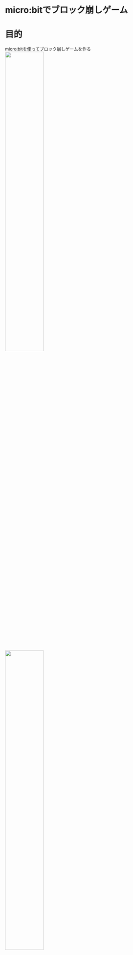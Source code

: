 # micro:bitでブロック崩しゲーム
# 目的
micro:bitを使ってブロック崩しゲームを作る<br>
<img src="./gif/cmp_1.gif" width="50%" height="50%">
<img src="./gif/cmp_2.gif" width="50%" height="50%">

# 内容目標
- micro:bitでブロック崩しゲームを作り、楽しむ
- プログラミング力を上げる
- 自力でプログラムを書けるようになる
# 目次
<details><summary> 導入 </summary>

- [micro:bitとは](#microbitとは)
- [pythonとは](#pythonとは)
- [プログラム全体図](#プログラム全体図)

</details>

<details><summary> python で micro:bit </summary>

<details><summary> micro:bitの紹介 </summary>

- [micro:bitの紹介](#microbitの紹介)
  - [LED表示](#LED表示)
  - [ボタン操作](#ボタン操作)
  - [様々なセンサ](#様々なセンサ)

</details>

<details><summary> LEDを点灯させてみよう！ </summary>

- [LEDを点灯させてみよう！](#LEDを点灯させてみよう！)
  - [指定した場所のLEDを点灯](#指定した場所のLEDを点灯)
  - [(2, 2) の位置に明るさ9で点灯](#2-2-の位置に明るさ9で点灯)
  - [micro:bitで実行](#microbitで実行)
  - [x座標とy座標について](#x座標とy座標について)
  - [明るさについて](#明るさについて)
  - [関数について](#関数について)
  - [Work1 (0, 4)の位置に明るさ6で点灯してみよう](#Work1-0-4の位置に明るさ6で点灯してみよう)
  - [クイズ: 以下のプログラムを実行した時にどのLEDが光るかを考えてみよう](#クイズ-以下のプログラムを実行した時にどのLEDが光るかを考えてみよう)

</details>

</details>

<details><summary> ゲーム作成 </summary>

<details><summary> STEP1 落ちるブロックを作ろう </summary>

- [STEP1 落ちるブロックを作ろう](#STEP1-落ちるブロックを作ろう)
  - [①初期位置にブロックを表示](#①初期位置にブロックを表示)
  - [②ブロックが落下するようにする](#②ブロックが落下するようにする)

</details>

<details><summary> STEP2 着地したブロックを記録しよう </summary>

- [STEP2 着地したブロックを記録しよう](#STEP2-着地したブロックを記録しよう)
  - [①ブロックの座標を保存する方法を考えよう](#①ブロックの座標を保存する方法を考えよう)
  - [リスト(配列)とは](#リスト配列とは)
  - [②一番下に落ちたブロックの座標を保存しよう](#②一番下に落ちたブロックの座標を保存しよう)

</details>

<details><summary> STEP3 A/Bボタンでブロックを左右に動かそう </summary>

- [STEP3 A/Bボタンでブロックを左右に動かそう](#STEP3-ABボタンでブロックを左右に動かそう)

</details>

<details><summary> STEP4 一列揃ったら消そう </summary>

- [STEP4 一列揃ったら消そう](#STEP4-一列揃ったら消そう)
  - [一列揃ったら消すプログラムを書こう](#一列揃ったら消すプログラムを書こう)

</details>

<details><summary> Ex </summary>

- [Ex1 プログラムを見やすくしよう](#Ex1-プログラムを見やすくしよう)
- [Ex2 画面がチカチカしないようにしよう](#Ex2-画面がチカチカしないようにしよう)
- [Ex3 一列消したらブロックが降ってくるようにしよう](#Ex3-一列消したらブロックが降ってくるようにしよう)
- [Ex4 ブロックの種類を追加](#Ex4-ブロックの種類を追加)

</details>

</details>

<details><summary> まとめ </summary>

- [まとめ](#まとめ)
- [補足](#補足)
- [参考文献](#参考文献)

</details>

# micro:bitとは
BBC micro:bitは、プログラミング可能な小さなコンピューターだ。<br>
学習や教育が楽しく簡単に出来るようにデザインされているよ[[1]](https://groklearning.com/)。<br>
<img src="./image/microbit.jpg" width="50%" height=50%>

# pythonとは
Pythonは、迅速に開発を進め、システムを効果的に統合できるプログラミング言語です[[2]](https://www.python.org/)。<br>
<img src="./image/python.png" width="50%" height=50%>

# プログラム全体図
- ①初期位置にブロックを配置<br>
<img src="./gif/step1.gif" width="10%" height="10%">

- ②一定時間経過でブロックが落下<br>
<img src="./gif/step2.gif" width="10%" height="10%">

- ③一番下まで落ちたら、ブロックをそこに配置<br>
<img src="./gif/step2.gif" width="10%" height="10%">

- ④新しいブロックを生成<br>
<img src="./gif/step3.gif" width="10%" height="10%">

- ⑤一列揃ったらその列を消去<br>
<img src="./gif/step4.gif" width="10%" height="10%">

★★一旦完成★★

- Ex. プログラムを見やすくしよう
- Ex. 消したブロックより上のブロックを落とす
- Ex. 画面がチカチカしないようにする
- Ex. ブロックの種類を追加

Exは順不同。<br>
# micro:bitの紹介
## LED表示<br>
- 5×5のLEDディスプレイ（発光ダイオード）<br>
<img src="./gif/led.gif" width="25%" height="25%">

## ボタン操作<br>
- 2つのボタン（左Aボタン、右Bボタン）<br>
<img src="./gif/button.gif" width="25%" height="25%">

## 様々なセンサ<br>
- 加速度計<br>
- 磁力計（コンパス）<br>
- 温度センサー<br>
- Bluetooth<br>
- ラジオ通信（他のmicro:bitと通信する）<br>
- 外部入出力ピン（金色のパッド部分）<br>
# LEDを点灯させてみよう！(5min)
## 指定した場所のLEDを点灯<br>
```python: python
flash(x, y, 明るさ)
```
## (2, 2) の位置に明るさ9で点灯
```python: demo1.py
flash(2, 2, 9)
```
## micro:bitで実行
↓のコマンドを TERMINAL で実行する<br>
```bash: TERMINAL
uflash demo.py
```
↓のようにLEDが光れば成功！<br><br>
<img src="./image/demo.png" width="20%" height="20%">

## x座標とy座標について<br>
- x: よこの位置 0（左）〜4（右）<br>
- y: たての位置 0（上）〜4（下）<br>
<img src="./image/zahyo.png" width="20%" height="20%">

## 明るさについて<br>
- 0(真っ暗)〜9(一番明るい)<br>

## Work1 (0, 4)の位置に明るさ6で点灯してみよう<br>
<ins>demo.py</ins>のプログラムを、(0, 4)の位置に明るさ6で点灯させるプログラムに書き換えてください。

↓の画像のように光れば成功!<br><br>
<img src="./image/demo1.png" width="20%" height="20%">

<details><summary>答え</summary>

```python:demo.py
flash(0, 4, 6)
```
</details>

## クイズ: 以下のプログラムを実行した時にどのLEDが光るかを考えてみよう<br>
```python:python
flash(2, 0, 9)
flash(2, 1, 9)
flash(2, 2, 9)
flash(2, 3, 9)
flash(2, 4, 9)
```

<img src="./image/zahyo.png" width="20%" height="20%">

<details><summary>答え</summary>
<img src="./image/prac1.png" width="20%" height="20%">
</details>

# STEP1 落ちるブロックを作ろう
ここでは、ブロックが一定時間ごとに落ちていくプログラムを作っていきます。<br>
↓完成形<br><br>
<img src="./gif/main1.gif" width="25%" height="25%">

このために、<br>
### ①初期位置(一番上の真ん中)にブロックを表示<br>
### ②そのブロックを一定時間ごとに落とす<br>

という順番でプログラミングをしていきます！<br>

## ①初期位置にブロックを表示<br>
まずは、一番上の真ん中(x = 2, y = 0)の位置にLEDを点灯するプログラムを作っていきます。<br>
これが、ゲームを開始したときのブロックの初期位置になります。<br>

### 1. main.pyを開く<br>
今までは練習のため、<ins>demo.py</ins>というファイルにプログラムを書いていました。<br>
ここからは実際にブロック崩しゲームを作っていくので、本番用のファイル(<ins>main.py</ins>)を開いてください。<br>
ここからは、プログラムはこの<ins>main.py</ins>に記述していきます。<br>

### 2. 座標を変数で指定できるようにする<br>
これまではflashの引数には直接数字を入れていました(ex. flash(2, 2, 6))。<br>
しかし、今後のために、LEDを点灯する座標は変数で指定できるようにしておきましょう。<br>
なので、x と y という変数を作成し、初期値を代入してください。<br>
初期値は、一番上の真ん中の位置に表示できるような値にしてください。<br>
<details><summary>答え</summary>

```python:demo.py
x = 2
y = 0
```
</details>

その後、(x, y)の位置に、明るさ9で点灯するプログラムを作成してください<br>

<details><summary>答え</summary>

```python:demo.py
x = 2
y = 0
flash(x, y, 9)
```
</details>

### 3. 繰り返し処理

現時点のプログラムは、**(x, y)を指定し、その座標のLEDを明るさ9で点灯させる**というものです。

このプログラムでは、**LEDを一回光らせたらプログラムが終了**しています。<br>
点灯し続けているので、**繰り返している**と思うかもしれませんが、 PC から電源が供給され続けているので光っているだけです。<br>
一定時間経過ごとにブロックを落とすためにはプログラムは**終了してほしくない**ので、**繰り返し処理**を追加します<br>
pythonには**二種類**の繰り返し(ループ)があったのを覚えていますか？<br>
<details><summary>答え</summary>

**for(回数ループ)**
```python:demo.py
for i in range(n):
```
**while(条件ループ)**
```python:demo.py
while 条件式:
```
</details>

ブロック崩しゲームの場合、どちらのループを使う方が良いでしょうか？
<details><summary>答え</summary>

一般的には、ゲームが終了するまで何回ループをするかは分からない(時と場合による)ので、本レッスンでは while を使います。<br>
ゲームの終了条件を今の進捗で入れるのは難しいので、とりあえず無限ループにしましょう。<br>
**while(無限)**
```python:demo.py
x = 2
y = 0
while True:
  flash(x, y, 9)
```
</details>

これで繰り返し処理の実装も完了しました。<br>

## ②ブロックが落下するようにする
準備が整ったので、いよいよ本題の**落下するプログラム**を書いていきます！<br>
### 0. 複雑なプログラムを簡単に書くコツ
複雑なプログラムを簡単に書くコツは、 **フローチャートを書く** ことです。<br>
一見、遠回りに見えるかもしれませんが、実は最も効率的なアプローチです。

**「分かったつもり」という落とし穴**

プログラミングをしていると、「よし、大体分かった！」と思ってコードを書き始めることがありますよね。しかし、それは「分かったつもり」なだけで、いざコードにしてみると、「この条件の時、どう分岐させればいいんだ？」「エラー処理を考えていなかった…」と、手が止まってしまうことは少なくありません。

これは、人間の脳が「分かった」と感じると、それ以上深く考えるのをやめてしまうために起こります。[[8]] [[9]]

そこで役立つのが**フローチャート**です。<br>
フローチャートは、頭の中にある処理のイメージを、記号や矢印を使って具体的に書き出す作業です。この「書き出す」という行為が非常に重要で、自分の思考を客観的に見つめ直すきっかけになります。

実際に書いてみると、

- 処理の矛盾点

- 考慮漏れしている条件

- データの流れの曖昧な部分

といった、プログラムの「弱点」となる部分が自然と浮き彫りになります。

この浮き彫りになった弱点こそ、あなたが「分かっていなかった」部分です。それを一つひとつ潰してからコーディングに取り掛かれば、迷うことなく、自信を持ってプログラムを書き進めることができます。

フローチャートは、単なる設計図ではありません。自分の理解度を測り、思考を整理するための最高のツールなのです。
### 1. フローチャート
現時点のプログラムは、**同じ場所のLEDを点灯し続ける**プログラムです。<br>
フローチャートは以下になります。<br>
```
(2, 0)の位置のLEDを点灯
↓
(2, 0)の位置のLEDを点灯
↓
(2, 0)の位置のLEDを点灯
↓
(2, 0)の位置のLEDを点灯
↓
...
```
落ちているように見せるためには、フローチャートは以下である必要があります。<br>
```
(2, 0)の位置のLEDを点灯
↓
(2, 1)の位置のLEDを点灯
↓
(2, 2)の位置のLEDを点灯
↓
(2, 3)の位置のLEDを点灯
↓
...
```
つまり、yの座標を1ずつ増やしていけばいいわけです。<br>
これを見据えて、上記ではyの変数化を行いました。<br>
プログラムのフローチャートを詳しく書くと、以下になります。<br>
```
xに2を、yに0を代入
↓
(x, y)の位置のLEDを点灯
↓
yの数字を+1する
↓
(x, y)の位置のLEDを点灯
↓
yの数字を+1する
↓
(x, y)の位置のLEDを点灯
↓
yの数字を+1する
↓
...
```
となるようにプログラムを変更すればよさそうですね。<br>
### 2. フローチャートを基にプログラム作成
上記のフローチャートを参考にしながら、落下するプログラムを自力で作ってみてください。<br>
<details><summary>(とりあえずの)答え</summary>

```python:demo.py
x = 2
y = 0
while True:
  flash(x, y, 9)
  y += 1(もしくは、 y = y + 1)
```
フローチャート通りに素直に書くと、こうなるはずです。<br>

### クイズ
上記のプログラムを実行すると、↓のように一瞬で一列が光るはずです。なぜでしょうか？<br>
<img src="./image/prac3.png" width="20%" height="20%">

<details><summary>答え</summary>

少し前に下記のようなクイズをしたのを覚えていますか？<br>
### Work. 以下のプログラムを実行した時、どのLEDが光るかを考えてみてください<br>
```python:python
flash(2, 0, 9)
flash(2, 1, 9)
flash(2, 2, 9)
flash(2, 3, 9)
flash(2, 4, 9)
```
<img src="./image/prac1.png" width="20%" height="20%">

この時に、flash関数は、指定した座標を光らせる(だけ)の関数だと説明しました。<br>
つまり、flashをした後に、その場所のLEDを消さなければいけません。
LEDを消すためには、LEDを消す関数(clear)を使う必要があります。<br>
ということは、上記で考えたフローチャートが間違っていたというわけです。間違っていたというよりも、見積りが甘かったという方が適切かもしれません。<br>
```
(2,0)を点灯
↓
LEDを消す
↓
(2,1)を点灯
↓
LEDを消す
↓
(2,2)を点灯
↓
...
```
となればいいので、
```python
flash(2, 0, 9)
clear()
flash(2, 1, 9)
clear()
flash(2, 2, 9)
clear()
flash(2, 3, 9)
clear()
flash(2, 4, 9)
```
つまり、
となればいいので、
```python
x = 2
y = 0
while True:
  flash(x, y, 9)
  y += 1(もしくは、 y = y + 1)
  clear()
```
という風に、flash関数の間にclear関数を挟んであげればよさそうです。<br>
しかし、実行すると↓のように、一番下だけが点灯します。なぜでしょうか？<br>
<img src="./image/prac4.png" width="20%" height="20%">

<details><summary>答え</summary>

**プログラムはあっています。**<br>
しかし、**プログラムは一行0.05秒ぐらいで処理される**ので、**一瞬で一番下まで行ってしまった**ということです。<br>
ただし、これだと動きが速すぎて目で追えないので、**少し待機してもらいましょう**。<br>
```
(2,0)を点灯
↓
0.5秒待機
↓
LEDを消す
↓
(2,1)を点灯
↓
0.5秒待機
↓
LEDを消す
↓
(2,2)を点灯
↓
0.5秒待機
↓
...
```
となればok。<br>
待機する関数は、**sleep**です。引数の単位は秒ではなく**ミリ秒**(秒/1000)なので気を付けてください。
```python
flash(2, 0, 9)
sleep(500)
clear()
flash(2, 1, 9)
sleep(500)
clear()
flash(2, 2, 9)
sleep(500)
clear()
flash(2, 3, 9)
sleep(500)
clear()
flash(2, 4, 9)
```
このプログラムを実行すると、↓のように期待通りに動いてくれます。

<img src="./gif/main1.gif" width="25%" height="25%">

上記のプログラムを参考にして、<ins>main.py</ins>のプログラムを修正していきましょう！<br>
</details>
</details>
</details>

### 3. フローチャートの修正
上記で、先ほど作ったフローチャートに二つミスがあることが発覚しました。<br>
- 消灯する処理が抜けていた<br>
- 待機する処理が抜けていた<br>

### Ex. プログラミングの面白さ
皆さんはプログラムが間違っていたりエラーが出たりすると失敗したと思って落ち込むかもしれません。<br>
しかし、これからは間違っていたりエラーが出たりしたときは**喜んで**ください。<br>
プログラミングの一番の醍醐味は、(私の意見では)トライ&エラーです。<br>
少し考えただけでは一発でうまくいかないような難題を、何が足りていないか、どういう機能を追加したらよいか、もっと改善する方法はないか…と考え挑戦することで、立派な作品を作ることができます。<br>
これは難しい作品であればあるほど、完成したときの喜びは大きいです。<br>
作品の難しさは、間違った回数やエラーが出た回数だと思っています<br>
つまり、間違っていたりエラーが出たりすればするほど完成したときの喜びが大きくなっていくのです。<br>
なので、プログラムが間違っていたりエラーが出たりしても笑顔で、その原因を一つずつつぶしていきましょう。<br>

### 3. フローチャートの修正
話が脱線しましたが、フローチャートの修正を行っていきます。<br>
修正すべきポイントは、以下の２点でした。<br>
- 消灯する処理を追加する<br>
- 待機する処理を追加する<br>

今回は２つ一気に修正できそうです。修正したフローチャートは以下です。<br>
```
    【修正前】                       【修正後】
xに2を、yに0を代入               xに2を、yに0を代入
↓                               ↓
(x, y)の位置のLEDを点灯          (x, y)の位置のLEDを点灯
|                                ↓
|                                0.5秒待つ
|                                ↓
|                                clear()
↓                               ↓
yの数字を+1する                  yの数字を+1する
↓                               ↓
(x, y)の位置のLEDを点灯     →   (x, y)の位置のLEDを点灯
|                                ↓
|                                0.5秒待つ
|                                ↓
|                                clear()
↓                               ↓
yの数字を+1する                  yの数字を+1する
↓
...
```
このフローチャート通りにプログラムを書けば、落ちるプログラムが完成します！やってみましょう！<br>
- 0.5秒待つ: sleep(500)
- clear(): clear()
<details><summary>答え</summary>

```python:demo.py
x = 2
y = 0
while True:
  flash(x, y, 9)
  sleep(500)
  clear()
  y += 1
```
</details>
現時点でのプログラムでは、ブロックが一番下に行った後、変なマークが表示されていると思います。<br>
この変なマークはエラーのサインです。<br>
何故エラーが出ているか分かりますか？<br>
<details><summary>答え</summary>

存在しない場所のLEDを点灯しようとして、"そんなところにLEDは無いよ"というエラーが出ています。<br>
では、どのようにプログラムを変更すればエラーが出なくなるでしょうか？<br>
<details><summary>答え</summary>

エラーが出ないようにするためには、yの数字を4より大きくしないように修正すればできそうです。<br>
今、yの数値を変更(インクリメント)している所は、 y += 1 の所なので、そこを修正しましょう。<br>
現状だと、"無条件で+1する"プログラムになっていますが、"yの数値が4より小さい時だけ+1する"プログラムに変更しましょう。<br>
プログラム的に言えば、"yの数値が4より小さければ+1、でなければ何もしない"というプログラムに変更します。<br>
このようなプログラムを書きたい時は条件分岐を使えばいいので、<br>
```python:demo.py
x = 2
y = 0
while True:
  flash(x, y, 9)
  sleep(500)
  clear()
  if y < 4:
    y += 1
```
というプログラムに変更すれば、エラーが出なくなるはずです。<br>
</details>
</details>

# STEP2 着地したブロックを記録しよう
現時点でのプログラムでは、ブロックが一番下に行くと、その場で止まるという動きになっています。<br>
完成に近づけるためには、<br>
①一番下に落ちたらその場所にブロックを固定し<br>
②そのブロックの座標をどこかに保存して<br>
③次のブロックを出す<br>
ように変更する必要があります。<br>
まず、一番下に落ちたブロックの座標を保存するプログラム、次に保存した座標を常に光らせるプログラム、最後に次のブロックを出すプログラムを書くという順番で実装していきます！<br>
## ①ブロックの座標を保存する方法を考えよう
まずは、一番下に落ちたブロックの座標を保存するプログラムを書いていきましょう！<br>
何かを保存したい時に使うものと言えば、変数を思い浮かべると思います。<br>
しかし、変数には弱点があって、一つの変数につき1つの値しか保存できません。<br>
今回は、LEDは 5 x 5 の25個あり、25個変数を作るのはめんどくさいですし、何よりプログラムがぐちゃぐちゃになり読みにくく(可読性が低く)なってしまいます。<br>
そこで、今回はリスト(配列)というものを使って、一つのリストに25個の情報を一気に入れようと思います。

## リスト(配列)とは
リストと配列は厳密には違うけど、同じものだと思ってくれて大丈夫です。気になる人はまた聞きに来てください。<br>
イノベーターネクスト・マスター終了生の人はリスト(配列)は知っていると思いますが、復習も兼ねてリスト(配列)とは何かを説明します。<br>
プログラムの<mark>fixme</mark>行目に、
```python:demo.py
blocks = [
  [0, 0, 0, 0, 0],  # y=0
  [0, 0, 0, 0, 0],  # y=1
  [0, 0, 0, 0, 0],  # y=2
  [0, 0, 0, 0, 0],  # y=3
  [0, 0, 0, 0, 0],  # y=4
  [1, 1, 1, 1, 1],  # 地面
]
```
というプログラムが書いてあると思います。(書かれてないぞっていう人は手を挙げて教えてください。)<br>
これがリストになっていて、点灯したいLEDの所の数値を1に変えると、LEDが点灯します。<br>
好きな所の数値を1に変えて、実行してみてください。<br>
ただし、リストのLEDを点灯させるためには、専用の関数を実行しないといけないので、プログラムを以下に変更してください。<br>
```python:main.py
blocks[2][2] = 1
flashm(blocks)
x = 2
y = 0
while True:
  flash(x, y, 9)
  sleep(500)
  clear()
  if y < 4:
    y += 1
```
リストは変数と同じように、プログラムの中でも数値を変えることができます。<br>
上記は(2,2)の座標のLEDを点灯させるプログラムでしたが、
```python:main.py
blocks[0][0] = 1
blocks[1][1] = 1
blocks[2][2] = 1
blocks[3][3] = 1
blocks[4][4] = 1
flashm(blocks)
x = 2
y = 0
while True:
  flash(x, y, 9)
  sleep(500)
  clear()
  if y < 4:
    y += 1
```
とすると、斜めのLEDを点灯させることができます。<br>
これを使えば、一番下に落ちたブロックの位置を記録し、点灯させることができそうです！<br>
## ②一番下に落ちたブロックの座標を保存しよう
現状のプログラムの中でブロックの落下の部分は、<br>
"yの数値が4より小さければ+1、でなければ何もしない"<br>
になっています。<br>
これを、<br>
"ブロックの一個下の座標が地面ならば今の座標を保存して新しいブロックを作り、でなければyを+1する(落下する)"<br>
に変更すればよさそうです。<br>
まずは、現状のif文の条件式を、<br>
"yの数値が4より小さければ"<br>
↓<br>
"ブロックの一個下の座標が地面ならば"<br>
に変えましょう。<br>
<details><summary>答え</summary>

ブロックの一個下の座標というのは、プログラムでいうと (x, y+1) に当たります。<br>
ブロックの真下が地面ならば、 リストの(x, y+1)は1になっているはずです。<br>
つまり、"ブロックの一個下の座標が地面ならば"というプログラムは以下になります。<br>
```python
if blocks[x][y + 1] == 1:
```
"ブロックの一個下の座標が地面ならば今の座標を保存して新しいブロックを作る"というプログラムは以下になります。<br>
```python
if blocks[x][y + 1] == 1:
  blocks[x][y] = 1
  y = 0
```
今の座標は、(x, y)です。新しいブロックを作るには、yを0にしてあげれば"新しいブロックをあたかも作ったかのような挙動"になります。<br>
このままでは落下する部分が無いので、"一個下が地面でなければ落下する"というプログラムを追加しましょう。<br>
```python
if blocks[x][y + 1] == 1:
  blocks[x][y] = 1
  y = 0
else:
  y += 1
```
思ったよりも簡単ではないですか？<br>
思った通りに動いているかどうか、実行してみて試してみてください。<br>
プログラミングでは、結果的に正しい動きをしていれば、正解になります。

皆さんは"一番下に落ちたらブロックの座標を保存して、そこを常に光らせ、新しいブロックを出す"というプログラムを書いた自覚がないかもしれませんが、実際にはその通りの動きになっているので、"一番下に落ちたらブロックの座標を保存して、そこを常に光らせ、新しいブロックを出す"というプログラムを書いたことになります。

これで、一番難関(だと思われる)プログラムが完成しました。
</details>

# STEP3 A/Bボタンでブロックを左右に動かそう
これまでかなりのトライ&エラーを繰り返し、かなりの量のプログラムを書いてきたと思います。<br>
ただ、現状だと<br>
**ブロックが上から降ってきて、どんどん積みあがっているプログラム**<br>
になっており、全然ゲーム感がありません。ゲームを作るのは結構大変なんです。<br>
この調子で完成まで作っていくと、到底90分ではできないので、ここからは駆け足気味で行きます。<br>
まずは、ブロックを左右に移動できるようにしていきましょう。<br>
Aボタンを押せばブロックが左に移動し、Bボタンを押せばブロックが右に移動するプログラムを書いていきます<br>
これを実装するためには条件分岐を使えばよさそうです。<br>
条件分岐を覚えていますか？<br>
<details><summary>条件分岐</summary>

**if文**
```python:demo.py
if 条件式:
  処理①
```

</details>

Aボタンを押せばブロックが左に移動するというプログラムは、以下になります。<br>
```python
if button_a.was_pressed() and x > 0:
        x -= 1
        clear()
```
button_a.was_pressed()という関数は、Aボタンを押すとTrue、それ以外の時はFalseが返ってきます<br>
andより右の部分は、場外に出ないようにするための条件式です。<br>
clear()をしているのは、移動した後に前にいた部分を消すためです。

これを参考にして、ボタンBのプログラムも自力で書いてみてください!<br>

<details><summary>答え</summary>

**if文**
```python:demo.py
# === ここから書いてOK ===
x = 2
y = 0
while True:
  flashm(blocks)
  flash(x, y, 9)
  sleep(500)
  y += 1
  if button_a.was_pressed() and x > 0:
        x -= 1
        clear()
  if button_b.was_pressed() and x < 4:
        x += 1
        clear()
```

</details>
これで左右に移動するプログラムが完成しました！動かしてみましょう！<br>
...と言いたいところですが、このプログラムを実行しても左右には動いてくれません。なぜでしょうか？<br>

<details><summary>答え</summary>

現状のプログラムのループの中身は、以下になっています<br>

```
LEDを光らせる
↓
1秒待つ
↓
Aが押されてたらブロックを左に移動する
↓
Bが押されてたらブロックを右に移動する
↓
...
```

1秒待機している間は、ボタンが押されているかどうかは調べてくれません。<br>
なので、プログラムを以下のように変更します。<br>
```python:main.py
# === ここから書いてOK ===
x = 2
y = 0
timer = 0
while True:
  flashm(blocks)
  flash(x, y, 9)
  timer += 1
  if timer % 1000 == 0:
    clear()
    y += 1
    if blocks[y][x] != 0:
       blocks[y-1][x] = 1
       y = 0   
  if button_a.was_pressed() and x > 0:
        x -= 1
        clear()
  if button_b.was_pressed() and x < 4:
        x += 1
        clear()
```
具体的には、<br>
待機処理→タイマー処理<br>
に置き換えることで、常にボタンの判定をしてくれるようにしました。<br>
<mark>fixme</mark> タイマー処理と待機処理のフローチャートを、比較形式で貼る。通常のフローチャートではなく、上部に変数の値も載せること。
x:           x:         x:
y:
xに-を代入→yに-を代入→LED点灯
みたいな感じ。

</details>

これで少し早足ですが、左右に動くプログラムが完成しました！<br>

# STEP4 一列揃ったら消そう
さて、いよいよ最後のステップです。<br>
ここでは、ブロックが一列揃ったら消えるようにしていきます<br>
一番難しいと思うかもしれませんが、今回はリストを使っているので案外簡単に実装できます。<br>
## 一列揃ったら消すプログラムを書こう
いきなりですが、以下のプログラムを追加してください。
```python:main.py
    for i in range(5):
     flag = 0
     for j in range(5):
        if blocks[i][j] == 0:
           flag = 1
     if flag == 0:
        for j in range(5):
           blocks[i][j] = 0
```
これで一列揃ったら消えるプログラムの完成です。<br>
難しいプログラムに見えるかもしれませんが、一行ずつ見ると、全て知っているプログラムだと思います。<br>
アイデアとしては、<br>
一列ずつ、光っているかを確認(1なら光っている、2なら光っていない)し、全て1ならその列を消す<br>
というプログラムになっています。<br>
forループは、このようにリストと一緒に使うことが多いです。<br>

# Ex1 プログラムを見やすくしよう
現状のプログラムはぐちゃぐちゃで見にくいです。<br>
プログラムの可読性を上げるために、関数を定義して処理を部分ごとに分けましょう<br>
関数への分け方は自由にやってもらって構いませんが、私がやるなら<br>
①落下する処理の関数<br>
②左右に移動するかどうかの処理の関数<br>
の二つに分けます。<br>
別に今のままで正しく動いているんだからこのままでいいじゃないかという気持ちは痛いほどわかるのですが、未来の自分のためにも、このコードを読むかもしれない人のためにもコードの可読性を上げることを売すゝめします。<br>
可読性を上げることで、エラーの個所が特定しやすくなったり、プログラムを書く間隔が一週間以上空いたときでもスムーズに作業を再開できるようになります<br>
# Ex2 画面がチカチカしないようにしよう
分からなければ聞いてください。
# Ex3 一列消したらブロックが降ってくるようにしよう
分からなければ聞いてください。
# Ex4 ブロックの種類を追加
当たり判定の処理が結構複雑かもしれません。<br>
分からなければ聞いてください。<br>

# まとめ
ブロック崩しゲーム制作お疲れさまでした。<br>
90分という短い時間でしたが、大量のプログラムを書き、大量の試行錯誤をしたので結構疲れたと思います。<br>
ここまでやり切った皆さんは、pythonのプログラミング能力は飛躍的に向上しているので、今日学んだことを参考にしながら、これからも様々なプログラムを楽しみながら書いていってください。<br>

# 補足
もっといろんなプログラムを書きたいという人は、「最短距離でゼロからしっかり学ぶPython入門 必修編・実践編」という本を読んでみることをお勧めします。<br>

# 参考文献
[1] https://groklearning.com/<br>
[2] https://www.python.org/<br>
[3] https://microbit.org/ja/<br>
[4] https://microbit-micropython.readthedocs.io/en/v2-docs/<br>
[5] https://microbit-micropython.readthedocs.io/ja/latest/<br>
[6] Eric Matthes. "Python Crash Course, 3rd Edition: A Hands-On, Project-Based Introduction to Programming". No Starch Press Inc.<br>
[7] https://makecode.microbit.org/<br>
[8] 新井 紀子(2025). シン読解力: 学力と人生を決めるもうひとつの読み方. 東洋経済新報社
[9] 西林 克彦(2005). わかったつもり 読解力がつかない本当の原因. 光文社新書


**Acknowledgement**  
This material was reviewed and refined with the assistance of ChatGPT (OpenAI).

Kazuma Aoyama(bloodtune65@gmail.com)